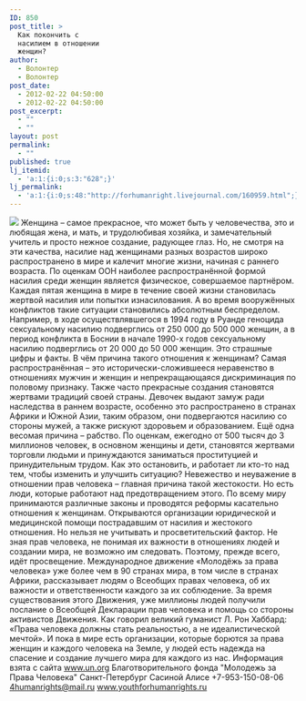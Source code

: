```yaml
---
ID: 850
post_title: >
  Как покончить с
  насилием в отношении
  женщин?
author:
  - Волонтер
  - Волонтер
post_date:
  - 2012-02-22 04:50:00
  - 2012-02-22 04:50:00
post_excerpt:
  - ""
  - ""
layout: post
permalink:
  - ""
published: true
lj_itemid:
  - 'a:1:{i:0;s:3:"628";}'
lj_permalink:
  - 'a:1:{i:0;s:48:"http://forhumanright.livejournal.com/160959.html";}'
---
```


<img src="http://cs5338.vk.com/u132145096/132409092/x_5b26039f.jpg" /> Женщина – самое прекрасное, что может быть у человечества, это и любящая жена, и мать, и трудолюбивая хозяйка, и замечательный учитель и просто нежное создание, радующее глаз. Но, не смотря на эти качества, насилие над женщинами разных возрастов широко распространено в мире и калечит многие жизни, начиная с раннего возраста. 
По оценкам ООН наиболее распространённой формой насилия среди женщин является физическое, совершаемое партнёром. Каждая пятая женщина в мире в течение своей жизни становилась жертвой насилия или попытки изнасилования. А во время вооружённых конфликтов такие ситуации становились абсолютным беспределом. Например, в ходе осуществлявшегося в 1994 году в Руанде геноцида сексуальному насилию подверглись от 250 000 до 500 000 женщин, а в период конфликта в Боснии в начале 1990-х годов сексуальному насилию подверглись от 20 000 до 50 000 женщин. Это страшные цифры и факты. В чём причина такого отношения к женщинам? Самая распространённая  – это исторически-сложившееся неравенство в отношениях мужчин и женщин и непрекращающаяся дискриминация по половому признаку. Также часто прекрасные создания становятся жертвами традиций своей страны. Девочек выдают замуж ради наследства в раннем возрасте, особенно это распространено в странах Африки и Южной Азии, таким образом, они подвергаются насилию со стороны мужей, а также рискуют здоровьем и образованием. Ещё одна весомая причина – рабство. По оценкам, ежегодно от 500 тысяч до 3 миллионов человек, в основном женщины и дети, становятся жертвами торговли людьми и принуждаются заниматься проституцией и принудительным трудом. Как это остановить, и работает ли кто-то над тем, чтобы изменить и улучшить ситуацию?
Невежество и неуважение в отношении прав человека – главная причина такой жестокости. Но есть люди, которые работают над предотвращением этого. По всему миру принимаются различные законы и проводятся реформы касательно отношения к женщинам. Открываются организации юридической и медицинской помощи пострадавшим от насилия и жестокого отношения. Но нельзя не учитывать и просветительский фактор. Не зная прав человека, не понимая их важности в отношениях людей и создании мира, не возможно им следовать. Поэтому, прежде всего, идёт просвещение. Международное движение «Молодёжь за права человека» уже более чем в 90 странах мира, в том числе в странах Африки, рассказывает людям о Всеобщих правах человека, об их важности и ответственности каждого за их соблюдение. За время существования этого Движения, уже миллионы людей получили послание о Всеобщей Декларации прав человека и помощь со стороны активистов Движения. Как говорил великий гуманист Л. Рон Хаббард: «Права человека должны стать реальностью, а не идеалистической мечтой». И пока в мире есть организации, которые борются за права женщин и каждого человека на Земле, у людей есть надежда на спасение и создание лучшего мира для каждого из нас.
Информация взята с сайта www.un.org
Благотворительного фонда
"Молодежь за Права Человека" Санкт-Петербург 
Сасиной Алисе 
+7-953-150-08-06 
4humanrights@mail.ru
www.youthforhumanrights.ru